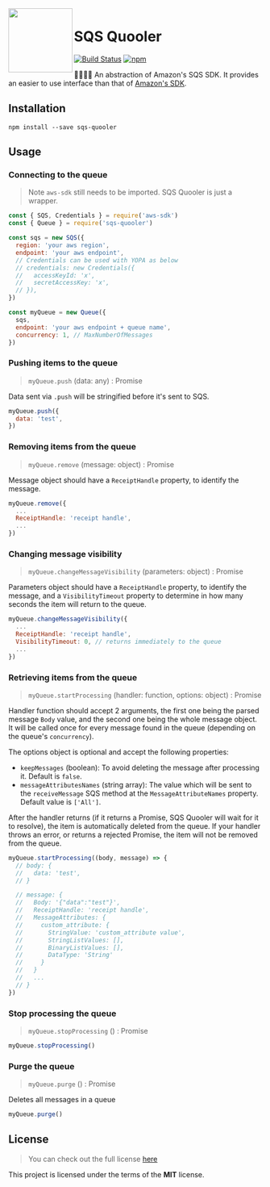 
<img src="https://avatars1.githubusercontent.com/u/3846050?v=4&s=200" width="127px" height="127px" align="left"/>

# SQS Quooler
[![Build Status](https://travis-ci.org/pagarme/sqs-quooler.svg?branch=master)](https://travis-ci.org/pagarme/sqs-quooler)
[![npm](https://img.shields.io/npm/dm/sqs-quooler.svg)](https://npmjs.com/package/sqs-quooler)

:walking::walking::walking::walking: An abstraction of Amazon's SQS SDK. It provides an easier to use interface than that of [Amazon's SDK](https://www.npmjs.com/package/aws-sdk).

## Installation
`npm install --save sqs-quooler`

## Usage
### Connecting to the queue
>Note `aws-sdk` still needs to be imported. SQS Quooler is just a wrapper.

```javascript
const { SQS, Credentials } = require('aws-sdk')
const { Queue } = require('sqs-quooler')

const sqs = new SQS({
  region: 'your aws region',
  endpoint: 'your aws endpoint',
  // Credentials can be used with YOPA as below
  // credentials: new Credentials({
  //   accessKeyId: 'x',
  //   secretAccessKey: 'x',
  // }),
})

const myQueue = new Queue({
  sqs,
  endpoint: 'your aws endpoint + queue name',
  concurrency: 1, // MaxNumberOfMessages
})
```
### Pushing items to the queue
>`myQueue.push` (data: any) : Promise

Data sent via `.push` will be stringified before it's sent to SQS.

```javascript
myQueue.push({
  data: 'test',
})
```
### Removing items from the queue
>`myQueue.remove` (message: object) : Promise

Message object should have a `ReceiptHandle` property, to identify the message.

```javascript
myQueue.remove({
  ...
  ReceiptHandle: 'receipt handle',
  ...
})
```
### Changing message visibility
>`myQueue.changeMessageVisibility` (parameters: object) : Promise

Parameters object should have a `ReceiptHandle` property, to identify the message, and a `VisibilityTimeout` property to determine in how many seconds the item will return to the queue.

```javascript
myQueue.changeMessageVisibility({
  ...
  ReceiptHandle: 'receipt handle',
  VisibilityTimeout: 0, // returns immediately to the queue
  ...
})
```
### Retrieving items from the queue
>`myQueue.startProcessing` (handler: function, options: object) : Promise

Handler function should accept 2 arguments, the first one being the parsed message `Body` value, and the second one being the whole message object. It will be called once for every message found in the queue (depending on the queue's `concurrency`).

The options object is optional and accept the following properties:
- `keepMessages` (boolean): To avoid deleting the message after processing it. Default is `false`.
- `messageAttributesNames` (string array): The value which will be sent to the `receiveMessage` SQS method at the `MessageAttributeNames` property. Default value is `['All']`.

After the handler returns (if it returns a Promise, SQS Quooler will wait for it to resolve), the item is automatically deleted from the queue. If your handler throws an error, or returns a rejected Promise, the item will not be removed from the queue.

```javascript
myQueue.startProcessing((body, message) => {
  // body: {
  //   data: 'test',
  // }

  // message: {
  //   Body: '{"data":"test"}',
  //   ReceiptHandle: 'receipt handle',
  //   MessageAttributes: {
  //     custom_attribute: {
  //       StringValue: 'custom_attribute value',
  //       StringListValues: [],
  //       BinaryListValues: [],
  //       DataType: 'String'
  //     }
  //   }
  //   ...
  // }
})
```
### Stop processing the queue
>`myQueue.stopProcessing` () : Promise

```javascript
myQueue.stopProcessing()
```

### Purge the queue
>`myQueue.purge` () : Promise

Deletes all messages in a queue

```javascript
myQueue.purge()
```

## License
>You can check out the full license [here](https://github.com/pagarme/sqs-quooler/blob/master/LICENSE)

This project is licensed under the terms of the **MIT** license.
